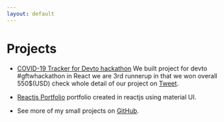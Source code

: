 ```yaml
---
layout: default
---
```


# Projects

* [COVID-19 Tracker for Devto hackathon](https://github.com/itshally/wb-covid19) We
built project for devto #gftwhackathon in React we are 3rd runnerup in that we won overall 550$(USD) check whole detail of our project on [Tweet](https://twitter.com/krishnadevz/status/1276340062788214785).
* [Reactjs Portfolio](https://github.com/krishnadevz/ReactPortfolio) portfolio created in reactjs using material UI.

* See more of my small projects on [GitHub](https://github.com/krishnadevz).
 
